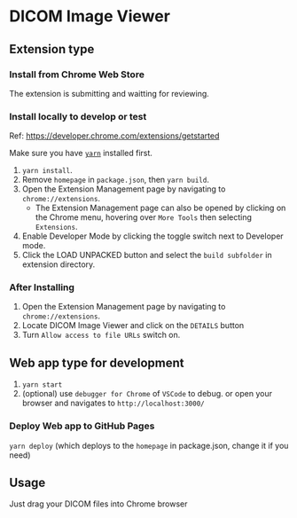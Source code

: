 # DICOM Image Viewer

## Extension type

### Install from Chrome Web Store

The extension is submitting and waitting for reviewing. 

### Install locally to develop or test

Ref: https://developer.chrome.com/extensions/getstarted

Make sure you have [`yarn`](https://yarnpkg.com/) installed first. 

1. `yarn install`.
2. Remove `homepage` in `package.json`, then `yarn build`.
3. Open the Extension Management page by navigating to `chrome://extensions`.
    - The Extension Management page can also be opened by clicking on the Chrome menu, hovering over `More Tools` then selecting `Extensions`.
4. Enable Developer Mode by clicking the toggle switch next to Developer mode.
5. Click the LOAD UNPACKED button and select the `build subfolder` in extension directory.

### After Installing 

1. Open the Extension Management page by navigating to `chrome://extensions`.
2. Locate DICOM Image Viewer and click on the `DETAILS` button
3. Turn `Allow access to file URLs` switch on. 

## Web app type for development

1. `yarn start`
2. (optional) use `debugger for Chrome` of `VSCode` to debug. or open your browser and navigates to `http://localhost:3000/`  

### Deploy Web app to GitHub Pages

`yarn deploy` (which deploys to the `homepage` in package.json, change it if you need)

## Usage

Just drag your DICOM files into Chrome browser
